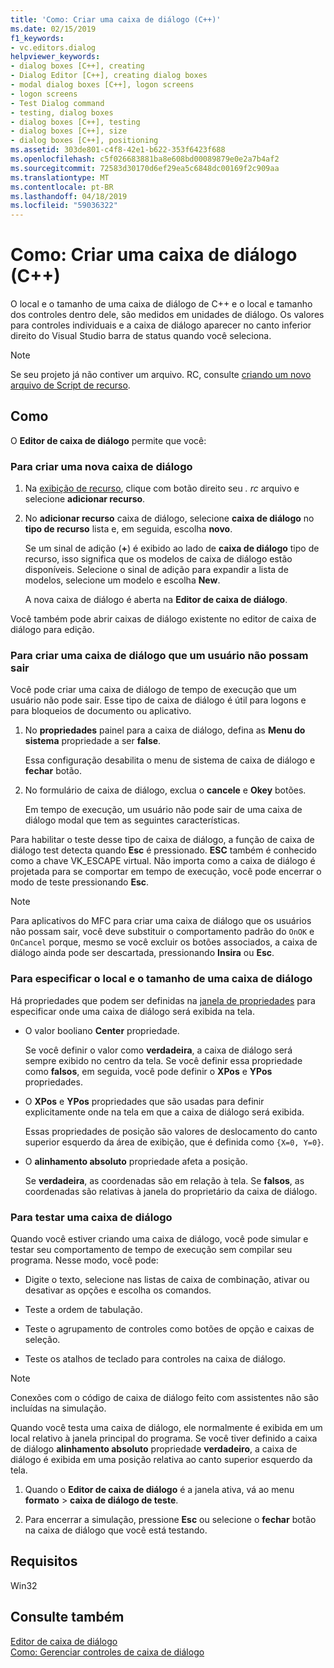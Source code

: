 ```yaml
---
title: 'Como: Criar uma caixa de diálogo (C++)'
ms.date: 02/15/2019
f1_keywords:
- vc.editors.dialog
helpviewer_keywords:
- dialog boxes [C++], creating
- Dialog Editor [C++], creating dialog boxes
- modal dialog boxes [C++], logon screens
- logon screens
- Test Dialog command
- testing, dialog boxes
- dialog boxes [C++], testing
- dialog boxes [C++], size
- dialog boxes [C++], positioning
ms.assetid: 303de801-c4f8-42e1-b622-353f6423f688
ms.openlocfilehash: c5f026683881ba8e608bd00089879e0e2a7b4af2
ms.sourcegitcommit: 72583d30170d6ef29ea5c6848dc00169f2c909aa
ms.translationtype: MT
ms.contentlocale: pt-BR
ms.lasthandoff: 04/18/2019
ms.locfileid: "59036322"
---
```

# <a name="how-to-create-a-dialog-box-c"></a>Como: Criar uma caixa de diálogo (C++)

O local e o tamanho de uma caixa de diálogo de C++ e o local e tamanho dos controles dentro dele, são medidos em unidades de diálogo. Os valores para controles individuais e a caixa de diálogo aparecer no canto inferior direito do Visual Studio barra de status quando você seleciona.

> [!NOTE]
> Se seu projeto já não contiver um arquivo. RC, consulte [criando um novo arquivo de Script de recurso](../windows/how-to-create-a-resource-script-file.md).

## <a name="how-to"></a>Como

O **Editor de caixa de diálogo** permite que você:

### <a name="to-create-a-new-dialog-box"></a>Para criar uma nova caixa de diálogo

1. Na [exibição de recurso](how-to-create-a-resource-script-file.md#create-resources), clique com botão direito seu *. rc* arquivo e selecione **adicionar recurso**.

1. No **adicionar recurso** caixa de diálogo, selecione **caixa de diálogo** no **tipo de recurso** lista e, em seguida, escolha **novo**.

   Se um sinal de adição (**+**) é exibido ao lado de **caixa de diálogo** tipo de recurso, isso significa que os modelos de caixa de diálogo estão disponíveis. Selecione o sinal de adição para expandir a lista de modelos, selecione um modelo e escolha **New**.

   A nova caixa de diálogo é aberta na **Editor de caixa de diálogo**.

Você também pode abrir caixas de diálogo existente no editor de caixa de diálogo para edição.

### <a name="to-create-a-dialog-box-that-a-user-cant-exit"></a>Para criar uma caixa de diálogo que um usuário não possam sair

Você pode criar uma caixa de diálogo de tempo de execução que um usuário não pode sair. Esse tipo de caixa de diálogo é útil para logons e para bloqueios de documento ou aplicativo.

1. No **propriedades** painel para a caixa de diálogo, defina as **Menu do sistema** propriedade a ser **false**.

   Essa configuração desabilita o menu de sistema de caixa de diálogo e **fechar** botão.

1. No formulário de caixa de diálogo, exclua o **cancele** e **Okey** botões.

   Em tempo de execução, um usuário não pode sair de uma caixa de diálogo modal que tem as seguintes características.

Para habilitar o teste desse tipo de caixa de diálogo, a função de caixa de diálogo test detecta quando **Esc** é pressionado. **ESC** também é conhecido como a chave VK_ESCAPE virtual. Não importa como a caixa de diálogo é projetada para se comportar em tempo de execução, você pode encerrar o modo de teste pressionando **Esc**.

> [!NOTE]
> Para aplicativos do MFC para criar uma caixa de diálogo que os usuários não possam sair, você deve substituir o comportamento padrão do `OnOK` e `OnCancel` porque, mesmo se você excluir os botões associados, a caixa de diálogo ainda pode ser descartada, pressionando  **Insira** ou **Esc**.

### <a name="to-specify-the-location-and-size-of-a-dialog-box"></a>Para especificar o local e o tamanho de uma caixa de diálogo

Há propriedades que podem ser definidas na [janela de propriedades](/visualstudio/ide/reference/properties-window) para especificar onde uma caixa de diálogo será exibida na tela.

- O valor booliano **Center** propriedade.

   Se você definir o valor como **verdadeira**, a caixa de diálogo será sempre exibido no centro da tela. Se você definir essa propriedade como **falsos**, em seguida, você pode definir o **XPos** e **YPos** propriedades.

- O **XPos** e **YPos** propriedades que são usadas para definir explicitamente onde na tela em que a caixa de diálogo será exibida.

   Essas propriedades de posição são valores de deslocamento do canto superior esquerdo da área de exibição, que é definida como `{X=0, Y=0}`.

- O **alinhamento absoluto** propriedade afeta a posição.

   Se **verdadeira**, as coordenadas são em relação à tela. Se **falsos**, as coordenadas são relativas à janela do proprietário da caixa de diálogo.

### <a name="to-test-a-dialog-box"></a>Para testar uma caixa de diálogo

Quando você estiver criando uma caixa de diálogo, você pode simular e testar seu comportamento de tempo de execução sem compilar seu programa. Nesse modo, você pode:

- Digite o texto, selecione nas listas de caixa de combinação, ativar ou desativar as opções e escolha os comandos.

- Teste a ordem de tabulação.

- Teste o agrupamento de controles como botões de opção e caixas de seleção.

- Teste os atalhos de teclado para controles na caixa de diálogo.

> [!NOTE]
> Conexões com o código de caixa de diálogo feito com assistentes não são incluídas na simulação.

Quando você testa uma caixa de diálogo, ele normalmente é exibida em um local relativo à janela principal do programa. Se você tiver definido a caixa de diálogo **alinhamento absoluto** propriedade **verdadeiro**, a caixa de diálogo é exibida em uma posição relativa ao canto superior esquerdo da tela.

1. Quando o **Editor de caixa de diálogo** é a janela ativa, vá ao menu **formato** > **caixa de diálogo de teste**.

1. Para encerrar a simulação, pressione **Esc** ou selecione o **fechar** botão na caixa de diálogo que você está testando.

## <a name="requirements"></a>Requisitos

Win32

## <a name="see-also"></a>Consulte também

[Editor de caixa de diálogo](../windows/dialog-editor.md)<br/>
[Como: Gerenciar controles de caixa de diálogo](../windows/controls-in-dialog-boxes.md)<br/>